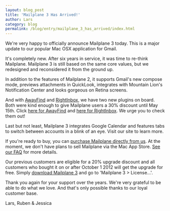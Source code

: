 ```yaml
---
layout: blog_post
title: 'Mailplane 3 Has Arrived!'
author: Lars
category: blog
permalink: /blog/entry/mailplane_3_has_arrived/index.html
---
```


We're very happy to officially announce Mailplane 3 today. This is a major update to our popular Mac OSX application for Gmail.

It's completely new. After six years in service, it was time to re-think Mailplane. Mailplane 3 is still based on the same core values, but we redesigned and reconsidered it from the ground up.

In addition to the features of Mailplane 2, it supports Gmail's new compose mode, previews attachments in QuickLook, integrates with Mountain Lion's Notification Center and looks gorgeous on Retina screens.

And with [AwayFind](https://www.awayfind.com) and [RightInbox](http://www.rightinbox.com), we have two new plugins on board. Both were kind enough to give Mailplane users a 30% discount until May 15th. Click [here for AwayFind](http://orchant.awayfind.com/admin/upgrade?promo_code=awayplane) and [here for RightInbox](https://sites.fastspring.com/rightinbox/instant/rightinbox-subscription?coupon=MAILPLANE3). We urge you to check them out!

Last but not least, Mailplane 3 integrates Google Calendar and features tabs to switch between accounts in a blink of an eye. Visit our site to learn more.

If you're ready to buy, you can [purchase Mailplane directly from us](https://sites.fastspring.com/uncomplex/product/mailplane3). At the moment, we don't have plans to sell Mailplane via the Mac App Store. [See our FAQ](/faq/entry/can_i_buy_mailplane_in_the_mac_app_store) for more details.

Our previous customers are eligible for a 20% upgrade discount and all customers who bought it on or after October 1 2012 will get the upgrade for free. Simply [download Mailplane 3](http://update.mailplaneapp.com/mailplane_3.php) and go to 'Mailplane 3 > License...'.

Thank you again for your support over the years. We're very grateful to be able to do what we love. And that's only possible thanks to our loyal customer base.

Lars, Ruben &amp; Jessica